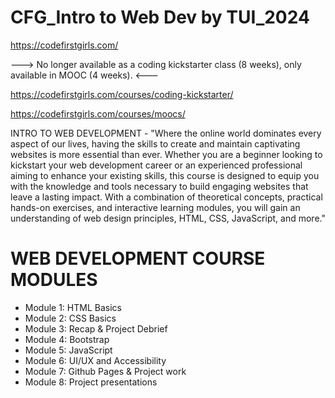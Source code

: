 # CFG_Intro to Web Dev by TUI_2024

https://codefirstgirls.com/

---> No longer available as a coding kickstarter class (8 weeks), only available in MOOC (4 weeks). <--- 

https://codefirstgirls.com/courses/coding-kickstarter/ 

https://codefirstgirls.com/courses/moocs/

INTRO TO WEB DEVELOPMENT - "Where the online world dominates every aspect of our lives, having the skills to create and maintain captivating websites is more essential than ever. 
Whether you are a beginner looking to kickstart your web development career or an experienced professional aiming to enhance your existing skills, this course is designed to 
equip you with the knowledge and tools necessary to build engaging websites that leave a lasting impact. With a combination of theoretical concepts, practical hands-on 
exercises, and interactive learning modules, you will gain an understanding of web design principles, HTML, CSS, JavaScript, and more."

# WEB DEVELOPMENT COURSE MODULES

- Module 1: HTML Basics
- Module 2: CSS Basics
- Module 3: Recap & Project Debrief
- Module 4: Bootstrap
- Module 5: JavaScript
- Module 6: UI/UX and Accessibility
- Module 7: Github Pages & Project work
- Module 8: Project presentations

